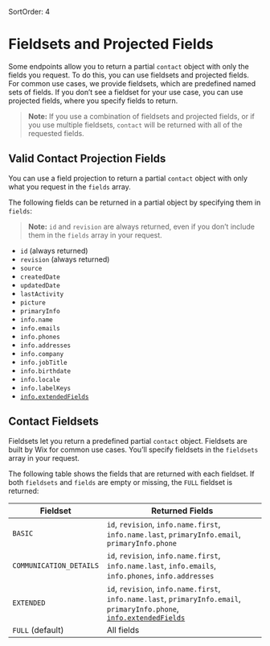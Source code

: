 SortOrder: 4
# Fieldsets and Projected Fields

Some endpoints allow you to return a partial `contact` object
with only the fields you request.
To do this, you can use fieldsets and projected fields.
For common use cases, we provide fieldsets,
which are predefined named sets of fields.
If you don’t see a fieldset for your use case,
you can use projected fields, where you specify fields to return.

> **Note:**
> If you use a combination of fieldsets and projected fields,
> or if you use multiple fieldsets,
> `contact` will be returned with all of the requested fields.

## Valid Contact Projection Fields

You can use a field projection to return a partial `contact` object
with only what you request in the `fields` array.

The following fields can be returned in a partial object
by specifying them in `fields`:

> **Note:**
> `id` and `revision` are always returned,
> even if you don’t include them in the `fields` array in your request.

- `id` (always returned)
- `revision` (always returned)
- `source`
- `createdDate`
- `updatedDate`
- `lastActivity`
- `picture`
- `primaryInfo`
- `info.name`
- `info.emails`
- `info.phones`
- `info.addresses`
- `info.company`
- `info.jobTitle`
- `info.birthdate`
- `info.locale`
- `info.labelKeys`
- [`info.extendedFields`][md-ext-fields]

## Contact Fieldsets

Fieldsets let you return a predefined partial `contact` object.
Fieldsets are built by Wix for common use cases.
You’ll specify fieldsets in the `fieldsets` array in your request.

The following table shows the fields that are returned with each fieldset.
If both `fieldsets` and `fields` are empty or missing, the `FULL` fieldset is returned:

| Fieldset | Returned Fields |
|---|---|
| `BASIC`  | `id`, `revision`, `info.name.first`, `info.name.last`, `primaryInfo.email`, `primaryInfo.phone` |
| `COMMUNICATION_DETAILS` | `id`, `revision`, `info.name.first`, `info.name.last`, `info.emails`, `info.phones`, `info.addresses` |
| `EXTENDED` | `id`, `revision`, `info.name.first`, `info.name.last`, `primaryInfo.email`, `primaryInfo.phone`, [`info.extendedFields`][md-ext-fields] |
| `FULL` (default) | All fields |

[get-contact]: https://dev.wix.com/api/rest/contacts/contacts/contacts-v4/get-contact
[list-contacts]: https://dev.wix.com/api/rest/contacts/contacts/contacts-v4/list-contacts
[query-contacts]: https://dev.wix.com/api/rest/contacts/contacts/contacts-v4/query-contacts
[md-ext-fields]: ./extended-fields.md